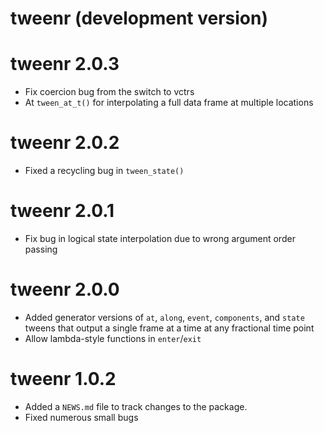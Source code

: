 # tweenr (development version)

# tweenr 2.0.3

* Fix coercion bug from the switch to vctrs
* At `tween_at_t()` for interpolating a full data frame at multiple locations

# tweenr 2.0.2

* Fixed a recycling bug in `tween_state()`

# tweenr 2.0.1

* Fix bug in logical state interpolation due to wrong argument order passing

# tweenr 2.0.0

* Added generator versions of `at`, `along`, `event`, `components`, and `state` 
  tweens that output a single frame at a time at any fractional time point
* Allow lambda-style functions in `enter`/`exit`
  
# tweenr 1.0.2

* Added a `NEWS.md` file to track changes to the package.
* Fixed numerous small bugs
